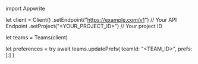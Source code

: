 import Appwrite

let client = Client()
    .setEndpoint("https://example.com/v1") // Your API Endpoint
    .setProject("<YOUR_PROJECT_ID>") // Your project ID

let teams = Teams(client)

let preferences = try await teams.updatePrefs(
    teamId: "<TEAM_ID>",
    prefs: [:]
)

